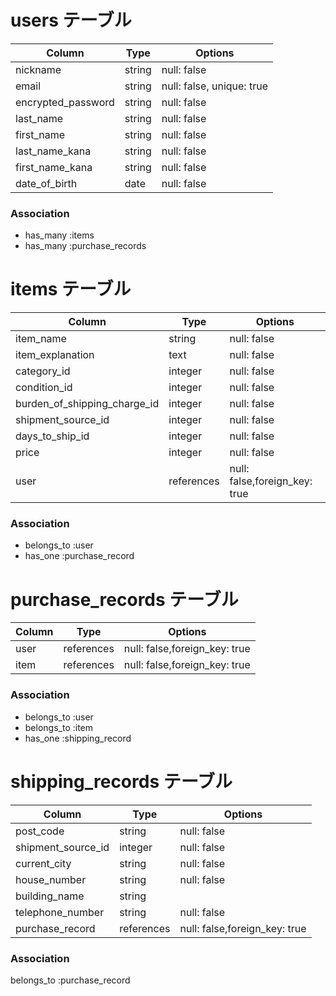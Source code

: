 
# users テーブル

| Column             | Type   | Options     |
| ------------------ | ------ | ----------- |
| nickname           | string | null: false |
| email              | string | null: false, unique: true|
| encrypted_password | string | null: false |
| last_name          | string | null: false |
| first_name         | string | null: false |
| last_name_kana     | string | null: false |
| first_name_kana    | string | null: false |
| date_of_birth      | date   | null: false |

### Association

- has_many :items
- has_many :purchase_records 


# items テーブル

| Column                        | Type        | Options     |
| ----------------------------- | ----------- | ----------- |
| item_name                     | string      | null: false |
| item_explanation              | text        | null: false |
| category_id                   | integer     | null: false |
| condition_id                  | integer     | null: false |
| burden_of_shipping_charge_id  | integer     | null: false |
| shipment_source_id            | integer     | null: false |
| days_to_ship_id               | integer     | null: false |
| price                         | integer     | null: false |
| user                          | references  | null: false,foreign_key: true |

### Association

- belongs_to :user
- has_one    :purchase_record

# purchase_records テーブル

| Column        | Type       | Options                       |
| ------------- | ---------- | ----------------------------  |
| user          | references | null: false,foreign_key: true |
| item          | references | null: false,foreign_key: true |

### Association

- belongs_to :user
- belongs_to :item
- has_one    :shipping_record


# shipping_records テーブル

| Column                    | Type       | Options     |
| ---------------------     | ---------- | ----------- |
| post_code                 | string     | null: false |
| shipment_source_id        | integer    | null: false |
| current_city              | string     | null: false |
| house_number              | string     | null: false |
| building_name             | string     |
| telephone_number          | string     | null: false |
| purchase_record           | references | null: false,foreign_key: true |

### Association

 belongs_to :purchase_record
